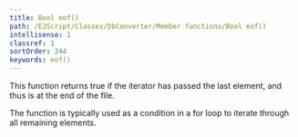 ```yaml
---
title: Bool eof()
path: /EJScript/Classes/DbConverter/Member functions/Bool eof()
intellisense: 1
classref: 1
sortOrder: 244
keywords: eof()
---
```



This function returns true if the iterator has passed the last element, and thus is at the end of the file.


The function is typically used as a condition in a for loop to iterate through all remaining elements.


